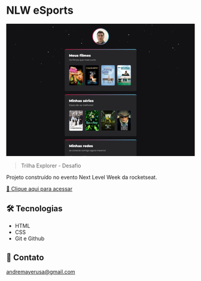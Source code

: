 # NLW eSports 


![preview](preview.png)


> Trilha Explorer - Desafio 


Projeto construído no evento Next Level Week da rocketseat.

[🔗 Clique aqui para acessar](https://andremayert.github.io/nlw-explorer-challenge/)

## 🛠 Tecnologias

- HTML
- CSS
- Git e Github

## 💛 Contato

andremayerusa@gmail.com

